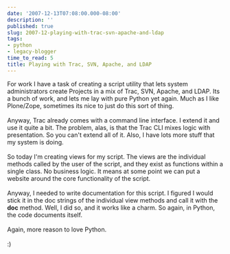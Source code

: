 ```yaml
---
date: '2007-12-13T07:08:00.000-08:00'
description: ''
published: true
slug: 2007-12-playing-with-trac-svn-apache-and-ldap
tags:
- python
- legacy-blogger
time_to_read: 5
title: Playing with Trac, SVN, Apache, and LDAP
---
```


For work I have a task of creating a script utility that lets system administrators create Projects in a mix of Trac, SVN, Apache, and LDAP.  Its a bunch of work, and lets me lay with pure Python yet again.  Much as I like Plone/Zope, sometimes its nice to just do this sort of thing.<br /><br />Anyway, Trac already comes with a command line interface.  I extend it and use it quite a bit.  The problem, alas, is that the Trac CLI mixes logic with presentation.  So you can't extend all of it.  Also, I have lots more stuff that my system is doing.<br /><br />So today I'm creating views for my script.  The views are the individual methods called by the user of the script, and they exist as functions within a single class.  No business logic.  It means at some point we can put a website around the core functionality of the script.<br /><br />Anyway, I needed to write documentation for this script.  I figured I would stick it in the doc strings of the individual view methods and call it with the __doc__ method.  Well, I did so, and it works like a charm.  So again, in Python, the code documents itself.<br /><br />Again, more reason to love Python.<br /><br />:)